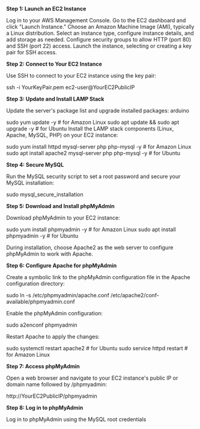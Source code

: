 **Step 1: Launch an EC2 Instance**

Log in to your AWS Management Console.
Go to the EC2 dashboard and click "Launch Instance."
Choose an Amazon Machine Image (AMI), typically a Linux distribution.
Select an instance type, configure instance details, and add storage as needed.
Configure security groups to allow HTTP (port 80) and SSH (port 22) access.
Launch the instance, selecting or creating a key pair for SSH access.

**Step 2: Connect to Your EC2 Instance**

Use SSH to connect to your EC2 instance using the key pair:

ssh -i YourKeyPair.pem ec2-user@YourEC2PublicIP

**Step 3: Update and Install LAMP Stack**

Update the server's package list and upgrade installed packages:
arduino

sudo yum update -y  # for Amazon Linux
sudo apt update && sudo apt upgrade -y  # for Ubuntu
Install the LAMP stack components (Linux, Apache, MySQL, PHP) on your EC2 instance:

sudo yum install httpd mysql-server php php-mysql -y  # for Amazon Linux
sudo apt install apache2 mysql-server php php-mysql -y  # for Ubuntu

**Step 4: Secure MySQL**

Run the MySQL security script to set a root password and secure your MySQL installation:

sudo mysql_secure_installation

**Step 5: Download and Install phpMyAdmin**

Download phpMyAdmin to your EC2 instance:

sudo yum install phpmyadmin -y  # for Amazon Linux
sudo apt install phpmyadmin -y  # for Ubuntu

During installation, choose Apache2 as the web server to configure phpMyAdmin to work with Apache.

**Step 6: Configure Apache for phpMyAdmin**

Create a symbolic link to the phpMyAdmin configuration file in the Apache configuration directory:

sudo ln -s /etc/phpmyadmin/apache.conf /etc/apache2/conf-available/phpmyadmin.conf

Enable the phpMyAdmin configuration:

sudo a2enconf phpmyadmin

Restart Apache to apply the changes:

sudo systemctl restart apache2  # for Ubuntu
sudo service httpd restart  # for Amazon Linux

**Step 7: Access phpMyAdmin**

Open a web browser and navigate to your EC2 instance's public IP or domain name followed by /phpmyadmin:

http://YourEC2PublicIP/phpmyadmin

**Step 8: Log in to phpMyAdmin**

Log in to phpMyAdmin using the MySQL root credentials
